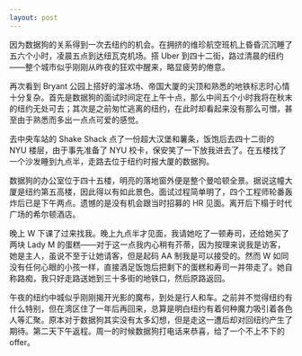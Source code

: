 ```yaml
---
layout: post
---
```


因为数据狗的关系得到一次去纽约的机会。在拥挤的维珍航空班机上昏昏沉沉睡了五六个小时，凌晨五点到达纽瓦克机场。搭 Uber 到四十二街，路过清晨的纽约——整个城市似乎刚刚从昨夜的狂欢中醒来，略显疲劳的倦意。

再次看到 Bryant 公园上搭好的溜冰场、帝国大厦的尖顶和熟悉的地铁标志时心情十分复杂。首先是数据狗的面试时间定在上午十点，那么中间五个小时我将在秋末的纽约无处可去；其次是之前匆忙逃离的纽约，在此时却看起来没有那么可憎，甚至由于熟悉而多出一点点可爱的感觉。

去中央车站的 Shake Shack 点了一份超大汉堡和薯条，饭饱后去四十二街的 NYU 楼层，由于事先准备了 NYU 校卡，保安笑了一下放我进去了。在五楼找了一个沙发睡到九点半，走路去位于纽约时报大厦的数据狗。

数据狗的办公室位于四十五楼，明亮的落地窗外便是整个曼哈顿全景。据说这幢大厦是纽约第五高楼，因此得以有如此景色。面试过程简单明了，四个工程师轮番轰炸后已是下午两点。遗憾的是没有机会跟当时招募的 HR 见面。离开后下榻于时代广场的希尔顿酒店。

晚上 W 下课了过来找我。晚上九点半才见面，我请她吃了一顿寿司，还给她买了两块 Lady M 的蛋糕——对于这一点我内心稍有芥蒂，因为按理来说我是访客，她是主人，虽说不至于让她请客，但是起码 AA 制我是可以接受的。然而 W 如同没有任何心眼的小孩一样，直接酒足饭饱后把剩下的蛋糕和寿司一并带走了。她自称路痴，我只好走路送她到三十多街的地铁口，然后原路返回。

午夜的纽约中城似乎刚刚揭开光影的魔布，到处是行人和车。之前并不觉得纽约有什么特别，但在湾区住了一年后再回来，总算是明白纽约有着何种魔力吸引着各色人等汇聚。原本对于数据狗其实没有太多幻想，但是走这一遭后却对回纽约产生了期待。第二天下午返程。周一的时候数据狗打电话来恭喜，给了一个不上不下的 offer。
